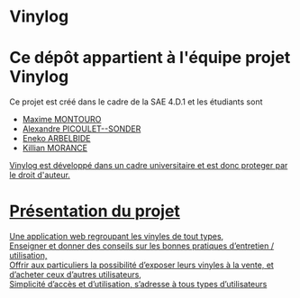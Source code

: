 # Vinylog
<h1>Ce dépôt appartient à l'équipe projet Vinylog</h1>
<p>Ce projet est créé dans le cadre de la SAE 4.D.1 et les étudiants sont </p><ul>
  <li> <a href="https://github.com/MaxMontouro"> Maxime MONTOURO </li>
  <li><a href="https://github.com/alex-picoulet"> Alexandre PICOULET--SONDER</li>
  <li><a href="https://github.com/EnekoAR"> Eneko ARBELBIDE</li>
  <li><a href="https://github.com/KyllM"> Killian MORANCE</li>
</ul>
<p>
  Vinylog est développé dans un cadre universitaire et est donc proteger par le droit d'auteur.
</p>
<h1>Présentation du projet</h1>
<p> Une application web regroupant les vinyles de tout types,<br>
Enseigner et donner des conseils sur les bonnes pratiques d’entretien / utilisation,<br>
Offrir aux particuliers la possibilité d’exposer leurs vinyles à la vente, et d’acheter ceux d’autres utilisateurs,<br>
Simplicité d’accès et d’utilisation, s’adresse à tous types d’utilisateurs <br>
</p>
